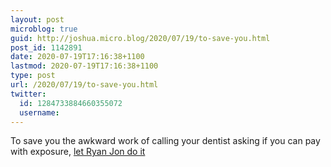 ```yaml
---
layout: post
microblog: true
guid: http://joshua.micro.blog/2020/07/19/to-save-you.html
post_id: 1142891
date: 2020-07-19T17:16:38+1100
lastmod: 2020-07-19T17:16:38+1100
type: post
url: /2020/07/19/to-save-you.html
twitter:
  id: 1284733884660355072
  username: 
---
```

To save you the awkward work of calling your dentist asking if you can pay with exposure, [let Ryan Jon do it](https://youtu.be/yBS4n5NqQdg)
